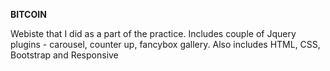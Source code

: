 **BITCOIN**

Webiste that I did as a part of the practice. Includes couple of Jquery plugins - carousel, counter up, fancybox gallery. Also includes HTML, CSS, Bootstrap and Responsive
